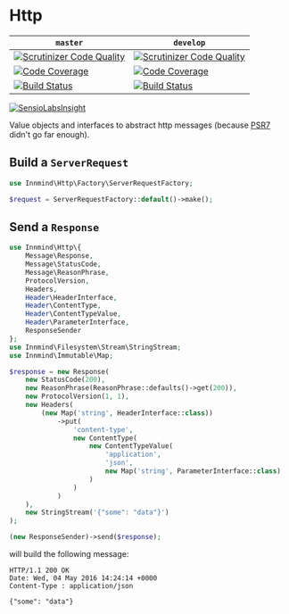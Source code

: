 # Http

| `master` | `develop` |
|----------|-----------|
| [![Scrutinizer Code Quality](https://scrutinizer-ci.com/g/Innmind/Http/badges/quality-score.png?b=master)](https://scrutinizer-ci.com/g/Innmind/Http/?branch=master) | [![Scrutinizer Code Quality](https://scrutinizer-ci.com/g/Innmind/Http/badges/quality-score.png?b=develop)](https://scrutinizer-ci.com/g/Innmind/Http/?branch=develop) |
| [![Code Coverage](https://scrutinizer-ci.com/g/Innmind/Http/badges/coverage.png?b=master)](https://scrutinizer-ci.com/g/Innmind/Http/?branch=master) | [![Code Coverage](https://scrutinizer-ci.com/g/Innmind/Http/badges/coverage.png?b=develop)](https://scrutinizer-ci.com/g/Innmind/Http/?branch=develop) |
| [![Build Status](https://scrutinizer-ci.com/g/Innmind/Http/badges/build.png?b=master)](https://scrutinizer-ci.com/g/Innmind/Http/build-status/master) | [![Build Status](https://scrutinizer-ci.com/g/Innmind/Http/badges/build.png?b=develop)](https://scrutinizer-ci.com/g/Innmind/Http/build-status/develop) |

[![SensioLabsInsight](https://insight.sensiolabs.com/projects/6e2eda7e-ecd1-47d8-8b75-e2fcfaa52b7c/big.png)](https://insight.sensiolabs.com/projects/6e2eda7e-ecd1-47d8-8b75-e2fcfaa52b7c)

Value objects and interfaces to abstract http messages (because [PSR7](https://github.com/php-fig/http-message) didn't go far enough).

## Build a `ServerRequest`

```php
use Innmind\Http\Factory\ServerRequestFactory;

$request = ServerRequestFactory::default()->make();
```

## Send a `Response`

```php
use Innmind\Http\{
    Message\Response,
    Message\StatusCode,
    Message\ReasonPhrase,
    ProtocolVersion,
    Headers,
    Header\HeaderInterface,
    Header\ContentType,
    Header\ContentTypeValue,
    Header\ParameterInterface,
    ResponseSender
};
use Innmind\Filesystem\Stream\StringStream;
use Innmind\Immutable\Map;

$response = new Response(
    new StatusCode(200),
    new ReasonPhrase(ReasonPhrase::defaults()->get(200)),
    new ProtocolVersion(1, 1),
    new Headers(
        (new Map('string', HeaderInterface::class))
            ->put(
                'content-type',
                new ContentType(
                    new ContentTypeValue(
                        'application',
                        'json',
                        new Map('string', ParameterInterface::class)
                    )
                )
            )
    ),
    new StringStream('{"some": "data"}')
);

(new ResponseSender)->send($response);
```

will build the following message:

```
HTTP/1.1 200 OK
Date: Wed, 04 May 2016 14:24:14 +0000
Content-Type : application/json

{"some": "data"}
```
